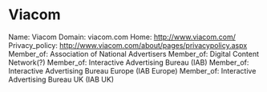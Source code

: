 
# Viacom

Name: Viacom
Domain: viacom.com
Home: http://www.viacom.com/
Privacy_policy: http://www.viacom.com/about/pages/privacypolicy.aspx
Member_of: Association of National Advertisers
Member_of: Digital Content Network(?)
Member_of: Interactive Advertising Bureau (IAB)
Member_of: Interactive Advertising Bureau Europe (IAB Europe)
Member_of: Interactive Advertising Bureau UK (IAB UK)
